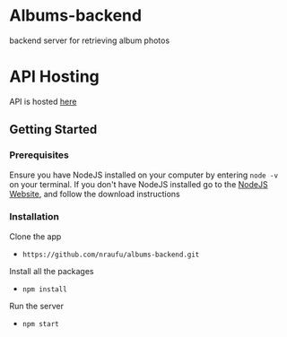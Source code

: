 # Albums-backend
backend server for retrieving album photos

# API Hosting
API is hosted [here](https://albums-challenge.herokuapp.com/)

## Getting Started

 ### Prerequisites

 Ensure you have NodeJS installed on your computer by entering  `node -v ` on your terminal. If you don't have NodeJS installed go to the [NodeJS Website](https://nodejs.org/en/download/), and follow the download instructions
 
### Installation

Clone the app
* ``` https://github.com/nraufu/albums-backend.git ```

Install all the packages
* ``` npm install ```

Run the server
*  ``` npm start ```
